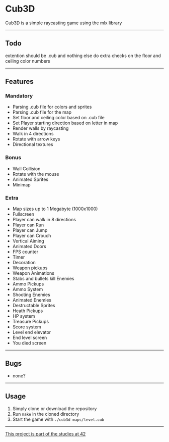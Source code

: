 # Cub3D
Cub3D is a simple raycasting game using the mlx library

---
## Todo
extention should be .cub and nothing else
do extra checks on the floor and ceiling color numbers

---
## Features
### Mandatory
- Parsing .cub file for colors and sprites
- Parsing .cub file for the map
- Set floor and ceiling color based on .cub file
- Set Player starting direction based on letter in map
- Render walls by raycasting
- Walk in 4 directions
- Rotate with arrow keys
- Directional textures
### Bonus
- Wall Collision
- Rotate with the mouse
- Animated Sprites
- Minimap
### Extra
- Map sizes up to 1 Megabyte (1000x1000)
- Fullscreen
- Player can walk in 8 directions
- Player can Run
- Player can Jump
- Player can Crouch
- Vertical Aiming
- Animated Doors
- FPS counter
- Timer
- Decoration
- Weapon pickups
- Weapon Animations
- Stabs and bullets kill Enemies
- Ammo Pickups
- Ammo System
- Shooting Enemies
- Animated Enemies
- Destructable Sprites
- Heath Pickups
- HP system
- Treasure Pickups
- Score system
- Level end elevator
- End level screen
- You died screen

---
## Bugs
- none?

---
## Usage
1. Simply clone or download the repository
2. Run `make` in the cloned directory
3. Start the game with `./cub3d maps/level.cub`

---
[This project is part of the studies at 42](https://42.fr/en/homepage/)
